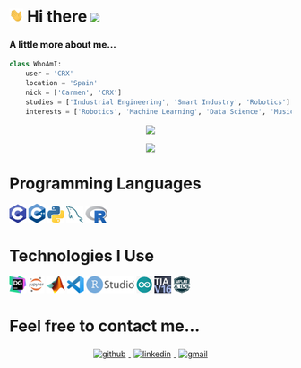 # <img src="https://raw.githubusercontent.com/ABSphreak/ABSphreak/master/gifs/Hi.gif" width="25px"> Hi there ![](https://komarev.com/ghpvc/?username=crxcrm&color=blueviolet)


### A little more about me...

```python
class WhoAmI:
 	user = 'CRX'
	location = 'Spain'
	nick = ['Carmen', 'CRX']
	studies = ['Industrial Engineering', 'Smart Industry', 'Robotics']
	interests = ['Robotics', 'Machine Learning', 'Data Science', 'Music']
```
<a href="https://github.com/anuraghazra/languages_show">
<p align="center">
  <img align="center" src="https://github-readme-stats.vercel.app/api/?username=crxcrm&langs_count=6&count_private=true&theme=midnight-purple" />
</a>

<a href="https://github.com/anuraghazra/languages_show">
<p align="center">
  <img align="center" src="https://github-readme-stats.vercel.app/api/top-langs/?username=crxcrm&langs_count=6&count_private=true&theme=midnight-purple" />
</a>

# Programming Languages
<img src = 'https://github.com/crxcrm/crxcrm/blob/bab3c8c676345dcf74b30daeb4c8153bd12dc28e/C.png' width='30'/> <img src = 'https://github.com/crxcrm/crxcrm/blob/bab3c8c676345dcf74b30daeb4c8153bd12dc28e/Cpp.png' width='30'/> <img src = 'https://github.com/crxcrm/crxcrm/blob/bab3c8c676345dcf74b30daeb4c8153bd12dc28e/python.png' height='30'/>  <img src = 'https://github.com/crxcrm/crxcrm/blob/bab3c8c676345dcf74b30daeb4c8153bd12dc28e/mysql.png' height='30'/> <img src = 'https://github.com/crxcrm/crxcrm/blob/bab3c8c676345dcf74b30daeb4c8153bd12dc28e/R.png' height='30'/> 
 
 # Technologies I Use
 <img src = 'https://github.com/crxcrm/crxcrm/blob/bab3c8c676345dcf74b30daeb4c8153bd12dc28e/datagrip.png' width='30'/>  <img src = 'https://github.com/crxcrm/crxcrm/blob/bab3c8c676345dcf74b30daeb4c8153bd12dc28e/jupyter.png' height='30'/> <img src = 'https://github.com/crxcrm/crxcrm/blob/bab3c8c676345dcf74b30daeb4c8153bd12dc28e/matlab.png' height='30'/> <img src = 'https://github.com/crxcrm/crxcrm/blob/bab3c8c676345dcf74b30daeb4c8153bd12dc28e/VSC.png' height='30'/> <img src = 'https://github.com/crxcrm/crxcrm/blob/54010df89ea21afd527070267c90c5dc71910e9d/rstudio.png' height='30'/> <img src = 'https://github.com/crxcrm/crxcrm/blob/bab3c8c676345dcf74b30daeb4c8153bd12dc28e/arduino.png' height='30'/> <img src = 'https://github.com/crxcrm/crxcrm/blob/84e15088e45a20a97499ec079257ca6b8e57a4e8/tiaportal.jpeg' height='30'/> <img src = 'https://github.com/crxcrm/crxcrm/blob/139bab6623b77e14eb3565a901ba4ee5bba70eae/mplab.jpeg' height='30'/> 
 
# Feel free to contact me...

<p align="center">
	<a href="https://github.com/crxcrm" target="_blank">
		<img alt="github" src="https://img.icons8.com/stickers/344/github.png" style="padding: 5px;" width="10%">
	</a>
	<a href="https://www.linkedin.com/in/maria-del-carmen-rubiales-mena/" target="_blank">
		<img alt="linkedin" src="https://img.icons8.com/stickers/344/linkedin.png" style="padding: 5px;" width="10%">
	</a>
	<a href="mailto:carmenrubialesmena@gmail.com" target="_blank">
		<img alt="gmail" src="https://img.icons8.com/stickers/344/gmail-login.png" style="padding: 5px;" width="10%">
	</a>
</p>

